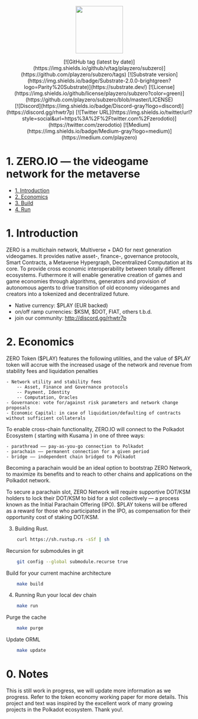 <p align="center">
  <img src="https://zero.io/img/favicon.png" width="128">
</p>

<div align="center">
	[![GitHub tag (latest by date)](https://img.shields.io/github/v/tag/playzero/subzero)](https://github.com/playzero/subzero/tags)
	[![Substrate version](https://img.shields.io/badge/Substrate-2.0.0-brightgreen?logo=Parity%20Substrate)](https://substrate.dev/)
	[![License](https://img.shields.io/github/license/playzero/subzero?color=green)](https://github.com/playzero/subzero/blob/master/LICENSE)
	 <br />
	[![Discord](https://img.shields.io/badge/Discord-gray?logo=discord)](https://discord.gg/rhwtr7p)
	[![Twitter URL](https://img.shields.io/twitter/url?style=social&url=https%3A%2F%2Ftwitter.com%2Fzerodotio)](https://twitter.com/zerodotio)
	[![Medium](https://img.shields.io/badge/Medium-gray?logo=medium)](https://medium.com/playzero)
</div>

# 1. ZERO.IO — the videogame network for the metaverse

<!-- TOC -->

- [1. Introduction](#1-introduction)
- [2. Economics](#2-economics)
- [3. Build](#3-build)
- [4. Run](#4-run)

<!-- /TOC -->

# 1. Introduction
ZERO is a multichain network, Multiverse + DAO for next generation videogames. It provides native asset-, finance-, governance protocols, Smart Contracts, a Metaverse Hypergraph, Decentralized Computation at its core. To provide cross economic interoperability between totally different ecosystems. Futhermore it will enable generative creation of games and game economies through algorithms, generators and provision of autonomous agents to drive transition of old economy videogames and creators into a tokenized and decentralized future.

- Native currency: $PLAY (EUR backed)
- on/off ramp currencies:  $KSM, $DOT, FIAT, others t.b.d.
- join our community: http://discord.gg/rhwtr7p

# 2. Economics

ZERO Token ($PLAY) features the following utilities, and the value of $PLAY token will accrue with the increased usage of the network and revenue from stability fees and liquidation penalties

	- Network utility and stability fees
		-- Asset, Finance and Governance protocols
		-- Payment, Identity
		-- Computation, Oracles
	- Governance: vote for/against risk parameters and network change proposals
	- Economic Capital: in case of liquidation/defaulting of contracts without sufficient collaterals

To enable cross-chain functionality, ZERO.IO will connect to the Polkadot Ecosystem ( starting with Kusama ) in one of three ways:

	- parathread —— pay-as-you-go connection to Polkadot
	- parachain —— permanent connection for a given period
	- bridge —— independent chain bridged to Polkadot

Becoming a parachain would be an ideal option to bootstrap ZERO Network, to maximize its benefits and to reach to other chains and applications on the Polkadot network.

To secure a parachain slot, ZERO Network will require supportive DOT/KSM holders to lock their DOT/KSM to bid for a slot collectively — a process known as the Initial Parachain Offering (IPO). $PLAY tokens will be offered as a reward for those who participated in the IPO, as compensation for their opportunity cost of staking DOT/KSM.

3. Building
Rust.
```bash
	curl https://sh.rustup.rs -sSf | sh
```
Recursion for submodules in git
```bash
	git config --global submodule.recurse true
```
Build for your current machine architecture
```bash
	make build
```

4. Running
Run your local dev chain
```bash
	make run
```
Purge the cache
```bash
	make purge
```
Update ORML
```bash
	make update
```

# 0. Notes
 This is still work in progress, we will update more information as we progress. Refer to the token economy working paper for more details. This project and text was inspired by the excellent work of many growing projects in the Polkadot ecosystem. Thank you!.
